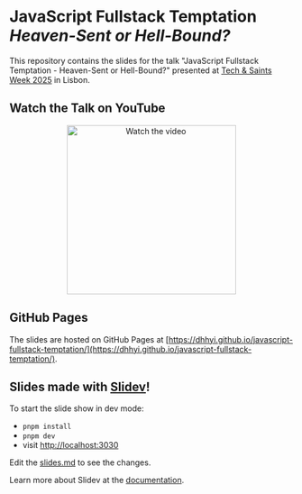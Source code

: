 # JavaScript Fullstack Temptation <br><i>Heaven-Sent or Hell-Bound?</i>

This repository contains the slides for the talk "JavaScript Fullstack Temptation - Heaven-Sent or Hell-Bound?" presented at [Tech & Saints Week 2025](https://techsaints.vercel.app/) in Lisbon.

## Watch the Talk on YouTube

<p align="center">
    <a href="https://www.youtube.com/watch?v=D8KX2q4LCIY">
        <img src="https://img.youtube.com/vi/D8KX2q4LCIY/maxresdefault.jpg" width="300" alt="Watch the video" />
    </a>
</p>

## GitHub Pages

The slides are hosted on GitHub Pages at [https://dhhyi.github.io/javascript-fullstack-temptation/](https://dhhyi.github.io/javascript-fullstack-temptation/).

## Slides made with [Slidev](https://github.com/slidevjs/slidev)!

To start the slide show in dev mode:

- `pnpm install`
- `pnpm dev`
- visit <http://localhost:3030>

Edit the [slides.md](./slides.md) to see the changes.

Learn more about Slidev at the [documentation](https://sli.dev/).
